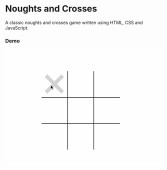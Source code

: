 # Noughts and Crosses

A classic noughts and crosses game written using HTML, CSS and JavaScript.

### Demo

![alt text](./images/noughts&crossesDemo.gif)